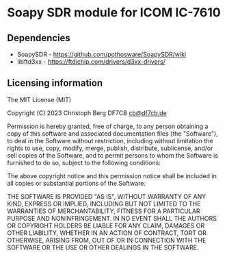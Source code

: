 # Soapy SDR module for ICOM IC-7610

## Dependencies

* SoapySDR - https://github.com/pothosware/SoapySDR/wiki
* libftd3xx - https://ftdichip.com/drivers/d3xx-drivers/

## Licensing information

The MIT License (MIT)

Copyright (C) 2023 Christoph Berg DF7CB <cb@df7cb.de>

Permission is hereby granted, free of charge, to any person obtaining a copy
of this software and associated documentation files (the "Software"), to deal
in the Software without restriction, including without limitation the rights
to use, copy, modify, merge, publish, distribute, sublicense, and/or sell
copies of the Software, and to permit persons to whom the Software is
furnished to do so, subject to the following conditions:

The above copyright notice and this permission notice shall be included in
all copies or substantial portions of the Software.

THE SOFTWARE IS PROVIDED "AS IS", WITHOUT WARRANTY OF ANY KIND, EXPRESS OR
IMPLIED, INCLUDING BUT NOT LIMITED TO THE WARRANTIES OF MERCHANTABILITY,
FITNESS FOR A PARTICULAR PURPOSE AND NONINFRINGEMENT. IN NO EVENT SHALL THE
AUTHORS OR COPYRIGHT HOLDERS BE LIABLE FOR ANY CLAIM, DAMAGES OR OTHER
LIABILITY, WHETHER IN AN ACTION OF CONTRACT, TORT OR OTHERWISE, ARISING FROM,
OUT OF OR IN CONNECTION WITH THE SOFTWARE OR THE USE OR OTHER DEALINGS IN
THE SOFTWARE.
